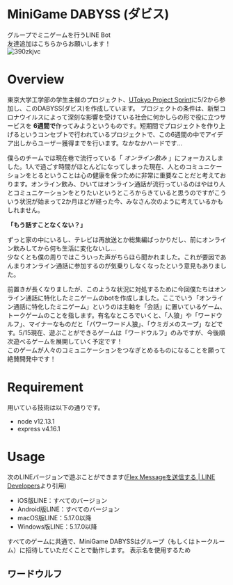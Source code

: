 # MiniGame DABYSS (ダビス)
グループでミニゲームを行うLINE Bot  
友達追加はこちらからお願いします！  
![390zkjvc](https://user-images.githubusercontent.com/45839107/82004363-a6c23a00-969d-11ea-9de1-b79af6d5fffb.png)

# Overview
東京大学工学部の学生主催のプロジェクト、[UTokyo Project Sprint](https://sites.google.com/g.ecc.u-tokyo.ac.jp/utokyo-project-sprint/top)に5/2から参加し、このDABYSS(ダビス)を作成しています。
プロジェクトの条件は、新型コロナウイルスによって深刻な影響を受けている社会に何かしらの形で役に立つサービスを **6週間で**作ってみようというものです。短期間でプロジェクトを作り上げるというコンセプトで行われているプロジェクトで、この6週間の中でアイデア出しからユーザー獲得までを行います。なかなかハードです...  
  
僕らのチームでは現在巷で流行っている「 *オンライン飲み* 」にフォーカスしました。1人で過ごす時間がほとんどになってしまった現在、人とのコミュニケーションをとるということは心の健康を保つために非常に重要なことだと考えております。オンライン飲み、ひいてはオンライン通話が流行っているのはやはり人とコミュニケーションをとりたいというところからきていると思うのですがこういう状況が始まって2か月ほどが経った今、みなさん次のように考えているかもしれません。  
  
**「もう話すことなくない？」**
  
ずっと家の中にいるし、テレビは再放送とか総集編ばっかりだし、前にオンライン飲みしてから何も生活に変化ないし...  
少なくとも僕の周りではこういった声がちらほら聞かれました。これが要因であんまりオンライン通話に参加するのが気乗りしなくなったという意見もありました。  
  
前置きが長くなりましたが、このような状況に対処するために今回僕たちはオンライン通話に特化したミニゲームのbotを作成しました。ここでいう「オンライン通話に特化したミニゲーム」というのは主軸を「会話」に置いているゲーム、トークゲームのことを指します。有名なところでいくと、「人狼」や「ワードウルフ」、マイナーなものだと「パワーワード人狼」、「ウミガメのスープ」などです。5/15現在、遊ぶことができるゲームは「ワードウルフ」のみですが、今後順次遊べるゲームを展開していく予定です！  
このゲームが人々のコミュニケーションをつなぎとめるものになることを願って絶賛開発中です！

# Requirement  
用いている技術は以下の通りです。
- node v12.13.1
- express v4.16.1

# Usage  
次のLINEバージョンで遊ぶことができます([Flex Messageを送信する | LINE Developers](https://developers.line.biz/ja/docs/messaging-api/using-flex-messages/#%E3%81%AF%E3%81%98%E3%82%81%E3%81%AB)より引用)
- iOS版LINE：すべてのバージョン
- Android版LINE：すべてのバージョン
- macOS版LINE：5.17.0以降
- Windows版LINE：5.17.0以降
  
すべてのゲームに共通で、MiniGame DABYSSはグループ（もしくはトークルーム）に招待していただくことで動作します。
表示名を使用するため
  
  ## ワードウルフ
  
